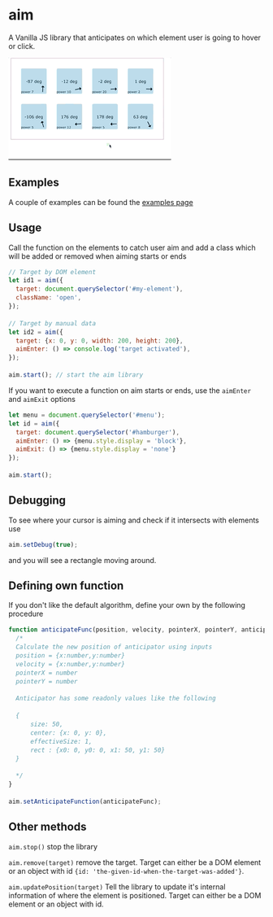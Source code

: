 # aim

A Vanilla JS library that anticipates on which element user is going to hover or click.

![test](img/demo.gif 'lorem')

## Examples

A couple of examples can be found the [examples page](http://kunukn.github.io/aim/examples/index.html)

## Usage

Call the function on the elements to catch user aim and add a class which will be added or removed when aiming starts or ends

```javascript
// Target by DOM element
let id1 = aim({
  target: document.querySelector('#my-element'),
  className: 'open',
});

// Target by manual data
let id2 = aim({
  target: {x: 0, y: 0, width: 200, height: 200},
  aimEnter: () => console.log('target activated'),
});

aim.start(); // start the aim library
```

If you want to execute a function on aim starts or ends, use the `aimEnter` and `aimExit` options

```javascript
let menu = document.querySelector('#menu');
let id = aim({
  target: document.querySelector('#hamburger'),
  aimEnter: () => {menu.style.display = 'block'},
  aimExit: () => {menu.style.display = 'none'}
});

aim.start();
```

## Debugging

To see where your cursor is aiming and check if it intersects with elements use

```javascript
aim.setDebug(true);
```

and you will see a rectangle moving around.

## Defining own function

If you don't like the default algorithm, define your own by the following procedure

```javascript
function anticipateFunc(position, velocity, pointerX, pointerY, anticipator) {
  /*
  Calculate the new position of anticipator using inputs
  position = {x:number,y:number}
  velocity = {x:number,y:number}
  pointerX = number
  pointerY = number

  Anticipator has some readonly values like the following

  {
      size: 50,
      center: {x: 0, y: 0},
      effectiveSize: 1,
      rect : {x0: 0, y0: 0, x1: 50, y1: 50}
  }

  */
}

aim.setAnticipateFunction(anticipateFunc);
```

## Other methods

`aim.stop()` stop the library

`aim.remove(target)` remove the target. Target can either be a DOM element or an object with id `{id: 'the-given-id-when-the-target-was-added'}`.

`aim.updatePosition(target)` Tell the library to update it's internal information of where the element is positioned. Target can either be a DOM element or an object with id.
